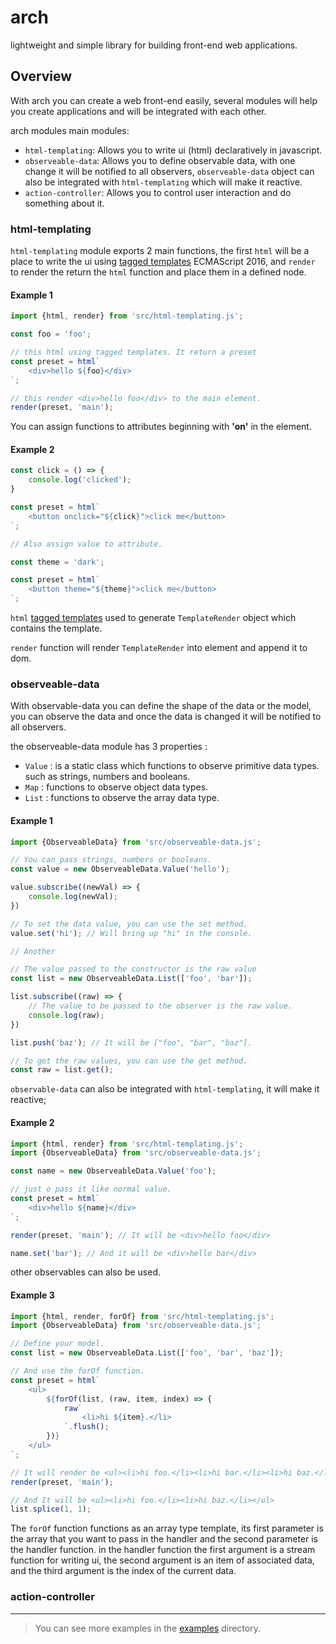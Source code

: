 # arch

lightweight and simple library for building front-end web applications.

## Overview

With arch you can create a web front-end easily, several modules will help you create applications and will be integrated with each other. 

arch modules main modules:

* `html-templating`: Allows you to write ui (html) declaratively in javascript.
* `observeable-data`: Allows you to define observable data, with one change it will be notified to all observers, `observeable-data` object can also be integrated with `html-templating` which will make it reactive.
* `action-controller`: Allows you to control user interaction and do something about it.

### html-templating

`html-templating` module exports 2 main functions, the first `html` will be a place to write the ui using [tagged templates](https://developer.mozilla.org/en-US/docs/Web/JavaScript/Reference/Template_literals) ECMAScript 2016, and `render` to render the return the `html` function and place them in a defined node.

#### Example 1

```javascript
import {html, render} from 'src/html-templating.js';

const foo = 'foo';

// this html using tagged templates. It return a preset
const preset = html`
    <div>hello ${foo}</div>
`;

// this render <div>hello foo</div> to the main element.
render(preset, 'main');
```

You can assign functions to attributes beginning with **'on'** in the element.

#### Example 2

```javascript
const click = () => {
    console.log('clicked');
}

const preset = html`
    <button onclick="${click}">click me</button>
`;

// Also assign value to attribute.

const theme = 'dark';

const preset = html`
    <button theme="${theme}">click me</button>
`;
```

`html` [tagged templates](https://developer.mozilla.org/en-US/docs/Web/JavaScript/Reference/Template_literals) used to generate `TemplateRender` object which contains the template.

`render` function will render `TemplateRender` into element and append it to dom.

### observeable-data

With observable-data you can define the shape of the data or the model, you can observe the data and once the data is changed it will be notified to all observers.

the observeable-data module has 3 properties :

* `Value` : is a static class which functions to observe primitive data types. such as strings, numbers and booleans.
* `Map` : functions to observe object data types.
* `List` : functions to observe the array data type.

#### Example 1

```javascript
import {ObserveableData} from 'src/observeable-data.js';

// You can pass strings, numbers or booleans.
const value = new ObserveableData.Value('hello');

value.subscribe((newVal) => {
    console.log(newVal);
})

// To set the data value, you can use the set method.
value.set('hi'); // Will bring up "hi" in the console.

// Another

// The value passed to the constructor is the raw value
const list = new ObserveableData.List(['foo', 'bar']);

list.subscribe((raw) => {
    // The value to be passed to the observer is the raw value.
    console.log(raw);
})

list.push('baz'); // It will be ["foo", "bar", "baz"].

// To get the raw values, you can use the get method.
const raw = list.get();
```

`observable-data` can also be integrated with `html-templating`, it will make it reactive;

#### Example 2 

```javascript
import {html, render} from 'src/html-templating.js';
import {ObserveableData} from 'src/observeable-data.js';

const name = new ObserveableData.Value('foo');

// just o pass it like normal value.
const preset = html`
    <div>hello ${name}</div>
`;

render(preset, 'main'); // It will be <div>hello foo</div>

name.set('bar'); // And it will be <div>hello bar</div>
```

other observables can also be used.

#### Example 3

```javascript
import {html, render, forOf} from 'src/html-templating.js';
import {ObserveableData} from 'src/observeable-data.js';

// Define your model.
const list = new ObserveableData.List(['foo', 'bar', 'baz']);

// And use the forOf function.
const preset = html`
    <ul>
        ${forOf(list, (raw, item, index) => {
            raw`
                <li>hi ${item}.</li>
            `.flush();
        })}
    </ul>
`;

// It will render be <ul><li>hi foo.</li><li>hi bar.</li><li>hi baz.</li></ul>
render(preset, 'main');

// And It will be <ul><li>hi foo.</li><li>hi baz.</li></ul>
list.splice(1, 1);
```

The `forOf` function functions as an array type template, its first parameter is the array that you want to pass in the handler and the second parameter is the handler function. in the handler function the first argument is a stream function for writing ui, the second argument is an item of associated data, and the third argument is the index of the current data.

### action-controller

---

> You can see more examples in the [examples](https://github.com/AnasMubarakYasin/urjs/tree/master/example) directory.
